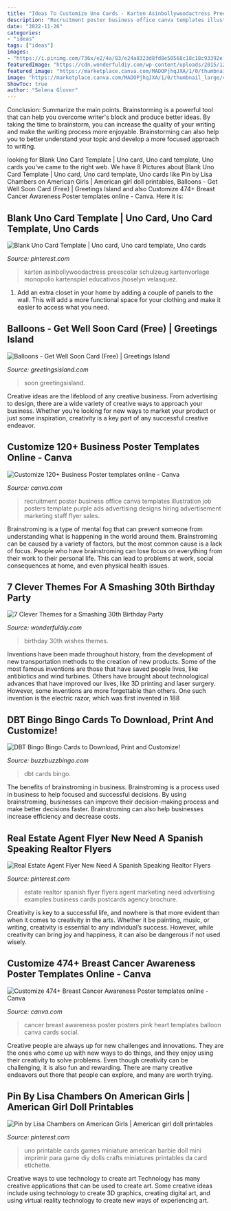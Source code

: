 ```yaml
---
title: "Ideas To Customize Uno Cards - Karten Asinbollywoodactress Preescolar Schulzeug Kartenvorlage Monopolio Kartenspiel Educativos Jhoselyn Velasquez"
description: "Recruitment poster business office canva templates illustration job posters template purple ads advertising designs hiring advertisement marketing staff flyer sales"
date: "2022-11-26"
categories:
- "ideas"
tags: ["ideas"]
images:
- "https://i.pinimg.com/736x/e2/4a/83/e24a8323d8fd8e50568c18c18c93392e.jpg"
featuredImage: "https://cdn.wonderfuldiy.com/wp-content/uploads/2015/12/30-Wishes.jpg"
featured_image: "https://marketplace.canva.com/MADOPjhqJXA/1/0/thumbnail_large/canva-purple-office-illustration-recruitment-business-poster-MADOPjhqJXA.jpg"
image: "https://marketplace.canva.com/MADOPjhqJXA/1/0/thumbnail_large/canva-purple-office-illustration-recruitment-business-poster-MADOPjhqJXA.jpg"
ShowToc: true
author: "Selena Glover"
---
```



Conclusion: Summarize the main points.
Brainstorming is a powerful tool that can help you overcome writer's block and produce better ideas. By taking the time to brainstorm, you can increase the quality of your writing and make the writing process more enjoyable. Brainstorming can also help you to better understand your topic and develop a more focused approach to writing.

	

		
looking for Blank Uno Card Template | Uno card, Uno card template, Uno cards you've came to the right web. We have 8 Pictures about Blank Uno Card Template | Uno card, Uno card template, Uno cards like Pin by Lisa Chambers on American Girls | American girl doll printables, Balloons - Get Well Soon Card (Free) | Greetings Island and also Customize 474+ Breast Cancer Awareness Poster templates online - Canva. Here it is:
		
    
## Blank Uno Card Template | Uno Card, Uno Card Template, Uno Cards

<img loading=lazy src="https://i.pinimg.com/736x/e2/4a/83/e24a8323d8fd8e50568c18c18c93392e.jpg" onerror="this.onerror=null;this.src='https://tse4.mm.bing.net/th?id=OIP.Z5FezzJeB-T2RGOBQ34K6gAAAA&amp;pid=15.1';" alt="Blank Uno Card Template | Uno card, Uno card template, Uno cards">

_Source: pinterest.com_

>karten asinbollywoodactress preescolar schulzeug kartenvorlage monopolio kartenspiel educativos jhoselyn velasquez. 

	

1. Add an extra closet in your home by adding a couple of panels to the wall. This will add a more functional space for your clothing and make it easier to access what you need.

    
## Balloons - Get Well Soon Card (Free) | Greetings Island

<img loading=lazy src="https://images.greetingsisland.com/images/cards/get-well/previews/dog-&amp;-balloons_1.png?auto=format" onerror="this.onerror=null;this.src='https://tse2.mm.bing.net/th?id=OIP.2rs1paKuSoX8uJfv0udDVQHaK0&amp;pid=15.1';" alt="Balloons - Get Well Soon Card (Free) | Greetings Island">

_Source: greetingsisland.com_

>soon greetingsisland. 

	

Creative ideas are the lifeblood of any creative business. From advertising to design, there are a wide variety of creative ways to approach your business. Whether you’re looking for new ways to market your product or just some inspiration, creativity is a key part of any successful creative endeavor.

    
## Customize 120+ Business Poster Templates Online - Canva

<img loading=lazy src="https://marketplace.canva.com/MADOPjhqJXA/1/0/thumbnail_large/canva-purple-office-illustration-recruitment-business-poster-MADOPjhqJXA.jpg" onerror="this.onerror=null;this.src='https://tse1.mm.bing.net/th?id=OIP.wnp7MjES7iDNdk7kSxSclgAAAA&amp;pid=15.1';" alt="Customize 120+ Business Poster templates online - Canva">

_Source: canva.com_

>recruitment poster business office canva templates illustration job posters template purple ads advertising designs hiring advertisement marketing staff flyer sales. 

	

Brainstroming is a type of mental fog that can prevent someone from understanding what is happening in the world around them. Brainstroming can be caused by a variety of factors, but the most common cause is a lack of focus. People who have brainstroming can lose focus on everything from their work to their personal life. This can lead to problems at work, social consequences at home, and even physical health issues.

    
## 7 Clever Themes For A Smashing 30th Birthday Party

<img loading=lazy src="https://cdn.wonderfuldiy.com/wp-content/uploads/2015/12/30-Wishes.jpg" onerror="this.onerror=null;this.src='https://tse2.mm.bing.net/th?id=OIP.5Ex57Df6f-NdQLJXwJhEAwHaLG&amp;pid=15.1';" alt="7 Clever Themes for a Smashing 30th Birthday Party">

_Source: wonderfuldiy.com_

>birthday 30th wishes themes. 

	

Inventions have been made throughout history, from the development of new transportation methods to the creation of new products. Some of the most famous inventions are those that have saved people lives, like antibiotics and wind turbines. Others have brought about technological advances that have improved our lives, like 3D printing and laser surgery. However, some inventions are more forgettable than others. One such invention is the electric razor, which was first invented in 188
    
## DBT Bingo Bingo Cards To Download, Print And Customize!

<img loading=lazy src="https://www.buzzbuzzbingo.com/images/bingocards/6/3/DBTBingo-55836.jpg" onerror="this.onerror=null;this.src='https://tse1.mm.bing.net/th?id=OIP.f3BqFJDwZggw456uP3Q3cwHaKe&amp;pid=15.1';" alt="DBT Bingo Bingo Cards to Download, Print and Customize!">

_Source: buzzbuzzbingo.com_

>dbt cards bingo. 

	

The benefits of brainstroming in business.
Brainstroming is a process used in business to help focused and successful decisions. By using brainstroming, businesses can improve their decision-making process and make better decisions faster. Brainstroming can also help businesses increase efficiency and decrease costs.

    
## Real Estate Agent Flyer New Need A Spanish Speaking Realtor Flyers

<img loading=lazy src="https://i.pinimg.com/736x/1c/b0/dd/1cb0dda762ade4965b57b2fc73923799.jpg" onerror="this.onerror=null;this.src='https://tse3.mm.bing.net/th?id=OIP.nlIaA2vCYccM7f0yFCZZuAHaLc&amp;pid=15.1';" alt="Real Estate Agent Flyer New Need A Spanish Speaking Realtor Flyers">

_Source: pinterest.com_

>estate realtor spanish flyer flyers agent marketing need advertising examples business cards postcards agency brochure. 

	

Creativity is key to a successful life, and nowhere is that more evident than when it comes to creativity in the arts. Whether it be painting, music, or writing, creativity is essential to any individual’s success. However, while creativity can bring joy and happiness, it can also be dangerous if not used wisely.

    
## Customize 474+ Breast Cancer Awareness Poster Templates Online - Canva

<img loading=lazy src="https://marketplace.canva.com/MADOPvwzI7U/1/0/thumbnail_large-1/canva-pink-balloon-heart-breast-cancer-awareness-poster-MADOPvwzI7U.jpg" onerror="this.onerror=null;this.src='https://tse1.mm.bing.net/th?id=OIP.usBlIVnC690VTSqRo6TvIgAAAA&amp;pid=15.1';" alt="Customize 474+ Breast Cancer Awareness Poster templates online - Canva">

_Source: canva.com_

>cancer breast awareness poster posters pink heart templates balloon canva cards social. 

	

Creative people are always up for new challenges and innovations. They are the ones who come up with new ways to do things, and they enjoy using their creativity to solve problems. Even though creativity can be challenging, it is also fun and rewarding. There are many creative endeavors out there that people can explore, and many are worth trying.

    
## Pin By Lisa Chambers On American Girls | American Girl Doll Printables

<img loading=lazy src="https://i.pinimg.com/736x/bd/d3/c6/bdd3c65bb7dd3e5351669b362202f29e.jpg" onerror="this.onerror=null;this.src='https://tse2.mm.bing.net/th?id=OIP.u-ECFshxzepUM87AttIIvwHaKh&amp;pid=15.1';" alt="Pin by Lisa Chambers on American Girls | American girl doll printables">

_Source: pinterest.com_

>uno printable cards games miniature american barbie doll mini imprimir para game diy dolls crafts miniatures printables da card etichette. 

	

Creative ways to use technology to create art
Technology has many creative applications that can be used to create art. Some creative ideas include using technology to create 3D graphics, creating digital art, and using virtual reality technology to create new ways of experiencing art.

